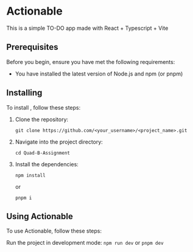 # Actionable

This is a simple TO-DO app made with React + Typescript + Vite

## Prerequisites

Before you begin, ensure you have met the following requirements:

-   You have installed the latest version of Node.js and npm (or pnpm)


## Installing <Actionable>

To install <Actionable>, follow these steps:

1. Clone the repository:

    ```
    git clone https://github.com/<your_username>/<project_name>.git
    ```

2. Navigate into the project directory:

    ```
    cd Quad-B-Assignment
    ```

3. Install the dependencies:
    ```
    npm install
    ```
    or
     ```
    pnpm i
    ```

## Using Actionable

To use Actionable, follow these steps:

Run the project in development mode:
    ```
    npm run dev
    ```
    or
    ```
    pnpm dev
    ```
